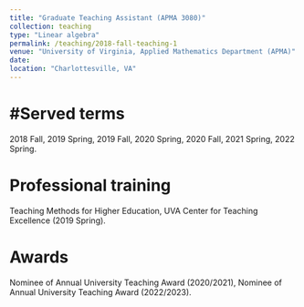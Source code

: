 ```yaml
---
title: "Graduate Teaching Assistant (APMA 3080)"
collection: teaching
type: "Linear algebra"
permalink: /teaching/2018-fall-teaching-1
venue: "University of Virginia, Applied Mathematics Department (APMA)"
date:
location: "Charlottesville, VA"
---
```


#Served terms
======
2018 Fall, 2019 Spring, 2019 Fall, 2020 Spring, 2020 Fall, 2021 Spring, 2022 Spring.

Professional training
======
Teaching Methods for Higher Education, UVA Center for Teaching Excellence (2019 Spring).

Awards
======
Nominee of Annual University Teaching Award (2020/2021),
Nominee of Annual University Teaching Award (2022/2023).

